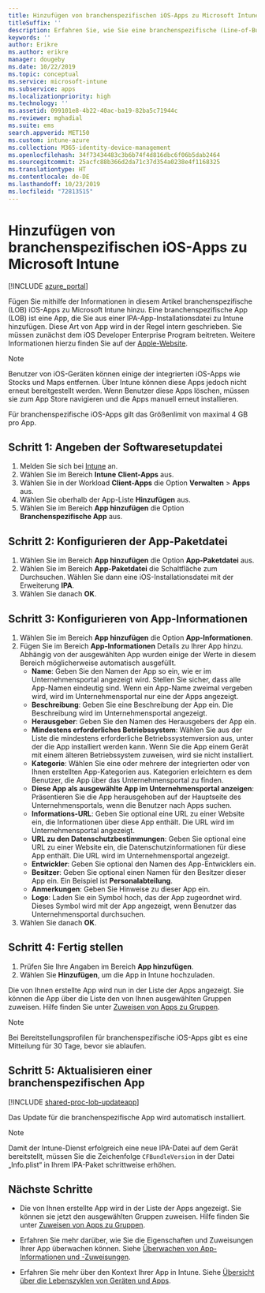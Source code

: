 ```yaml
---
title: Hinzufügen von branchenspezifischen iOS-Apps zu Microsoft Intune
titleSuffix: ''
description: Erfahren Sie, wie Sie eine branchenspezifische (Line-of-Business, LOB) iOS-App zu Microsoft Intune hinzufügen.
keywords: ''
author: Erikre
ms.author: erikre
manager: dougeby
ms.date: 10/22/2019
ms.topic: conceptual
ms.service: microsoft-intune
ms.subservice: apps
ms.localizationpriority: high
ms.technology: ''
ms.assetid: 099101e8-4b22-40ac-ba19-82ba5c71944c
ms.reviewer: mghadial
ms.suite: ems
search.appverid: MET150
ms.custom: intune-azure
ms.collection: M365-identity-device-management
ms.openlocfilehash: 34f73434483c3b6b74f4d816dbc6f06b5dab2464
ms.sourcegitcommit: 25acfc88b366d2da71c37d354a0238e4f1168325
ms.translationtype: HT
ms.contentlocale: de-DE
ms.lasthandoff: 10/23/2019
ms.locfileid: "72813515"
---
```

# <a name="add-an-ios-line-of-business-app-to-microsoft-intune"></a>Hinzufügen von branchenspezifischen iOS-Apps zu Microsoft Intune

[!INCLUDE [azure_portal](../includes/azure_portal.md)]

Fügen Sie mithilfe der Informationen in diesem Artikel branchenspezifische (LOB) iOS-Apps zu Microsoft Intune hinzu. Eine branchenspezifische App (LOB) ist eine App, die Sie aus einer IPA-App-Installationsdatei zu Intune hinzufügen. Diese Art von App wird in der Regel intern geschrieben. Sie müssen zunächst dem iOS Developer Enterprise Program beitreten. Weitere Informationen hierzu finden Sie auf der [Apple-Website](https://developer.apple.com/programs/ios/enterprise/).

>[!NOTE]
>Benutzer von iOS-Geräten können einige der integrierten iOS-Apps wie Stocks und Maps entfernen. Über Intune können diese Apps jedoch nicht erneut bereitgestellt werden. Wenn Benutzer diese Apps löschen, müssen sie zum App Store navigieren und die Apps manuell erneut installieren.
>
>Für branchenspezifische iOS-Apps gilt das Größenlimit von maximal 4 GB pro App.

## <a name="step-1-specify-the-software-setup-file"></a>Schritt 1: Angeben der Softwaresetupdatei

1. Melden Sie sich bei [Intune](https://go.microsoft.com/fwlink/?linkid=2090973) an.
3. Wählen Sie im Bereich **Intune** **Client-Apps** aus.
4. Wählen Sie in der Workload **Client-Apps** die Option **Verwalten** > **Apps** aus.
5. Wählen Sie oberhalb der App-Liste **Hinzufügen** aus.
6. Wählen Sie im Bereich **App hinzufügen** die Option **Branchenspezifische App** aus.

## <a name="step-2-configure-the-app-package-file"></a>Schritt 2: Konfigurieren der App-Paketdatei

1. Wählen Sie im Bereich **App hinzufügen** die Option **App-Paketdatei** aus.
2. Wählen Sie im Bereich **App-Paketdatei** die Schaltfläche zum Durchsuchen. Wählen Sie dann eine iOS-Installationsdatei mit der Erweiterung **IPA**.
3. Wählen Sie danach **OK**.


## <a name="step-3-configure-app-information"></a>Schritt 3: Konfigurieren von App-Informationen

1. Wählen Sie im Bereich **App hinzufügen** die Option **App-Informationen**.
2. Fügen Sie im Bereich **App-Informationen** Details zu Ihrer App hinzu. Abhängig von der ausgewählten App wurden einige der Werte in diesem Bereich möglicherweise automatisch ausgefüllt.
    - **Name**: Geben Sie den Namen der App so ein, wie er im Unternehmensportal angezeigt wird. Stellen Sie sicher, dass alle App-Namen eindeutig sind. Wenn ein App-Name zweimal vergeben wird, wird im Unternehmensportal nur eine der Apps angezeigt.
    - **Beschreibung**: Geben Sie eine Beschreibung der App ein. Die Beschreibung wird im Unternehmensportal angezeigt.
    - **Herausgeber**: Geben Sie den Namen des Herausgebers der App ein.
    - **Mindestens erforderliches Betriebssystem**: Wählen Sie aus der Liste die mindestens erforderliche Betriebssystemversion aus, unter der die App installiert werden kann. Wenn Sie die App einem Gerät mit einem älteren Betriebssystem zuweisen, wird sie nicht installiert.
    - **Kategorie**: Wählen Sie eine oder mehrere der integrierten oder von Ihnen erstellten App-Kategorien aus. Kategorien erleichtern es dem Benutzer, die App über das Unternehmensportal zu finden.
    - **Diese App als ausgewählte App im Unternehmensportal anzeigen**: Präsentieren Sie die App herausgehoben auf der Hauptseite des Unternehmensportals, wenn die Benutzer nach Apps suchen.
    - **Informations-URL**: Geben Sie optional eine URL zu einer Website ein, die Informationen über diese App enthält. Die URL wird im Unternehmensportal angezeigt.
    - **URL zu den Datenschutzbestimmungen**: Geben Sie optional eine URL zu einer Website ein, die Datenschutzinformationen für diese App enthält. Die URL wird im Unternehmensportal angezeigt.
    - **Entwickler**: Geben Sie optional den Namen des App-Entwicklers ein.
    - **Besitzer**: Geben Sie optional einen Namen für den Besitzer dieser App ein. Ein Beispiel ist **Personalabteilung**.
    - **Anmerkungen**: Geben Sie Hinweise zu dieser App ein.
    - **Logo**: Laden Sie ein Symbol hoch, das der App zugeordnet wird. Dieses Symbol wird mit der App angezeigt, wenn Benutzer das Unternehmensportal durchsuchen.
3. Wählen Sie danach **OK**.

## <a name="step-4-finish-up"></a>Schritt 4: Fertig stellen

1. Prüfen Sie Ihre Angaben im Bereich **App hinzufügen**.
2. Wählen Sie **Hinzufügen**, um die App in Intune hochzuladen.

Die von Ihnen erstellte App wird nun in der Liste der Apps angezeigt. Sie können die App über die Liste den von Ihnen ausgewählten Gruppen zuweisen. Hilfe finden Sie unter [Zuweisen von Apps zu Gruppen](apps-deploy.md).

> [!NOTE]
> Bei Bereitstellungsprofilen für branchenspezifische iOS-Apps gibt es eine Mitteilung für 30 Tage, bevor sie ablaufen.

## <a name="step-5-update-a-line-of-business-app"></a>Schritt 5: Aktualisieren einer branchenspezifischen App

[!INCLUDE [shared-proc-lob-updateapp](../includes/shared-proc-lob-updateapp.md)]

Das Update für die branchenspezifische App wird automatisch installiert.

> [!NOTE]
> Damit der Intune-Dienst erfolgreich eine neue IPA-Datei auf dem Gerät bereitstellt, müssen Sie die Zeichenfolge `CFBundleVersion` in der Datei „Info.plist“ in Ihrem IPA-Paket schrittweise erhöhen.

## <a name="next-steps"></a>Nächste Schritte

- Die von Ihnen erstellte App wird in der Liste der Apps angezeigt. Sie können sie jetzt den ausgewählten Gruppen zuweisen. Hilfe finden Sie unter [Zuweisen von Apps zu Gruppen](apps-deploy.md).

- Erfahren Sie mehr darüber, wie Sie die Eigenschaften und Zuweisungen Ihrer App überwachen können. Siehe [Überwachen von App-Informationen und -Zuweisungen](apps-monitor.md).

- Erfahren Sie mehr über den Kontext Ihrer App in Intune. Siehe [Übersicht über die Lebenszyklen von Geräten und Apps](../fundamentals/device-lifecycle.md).
